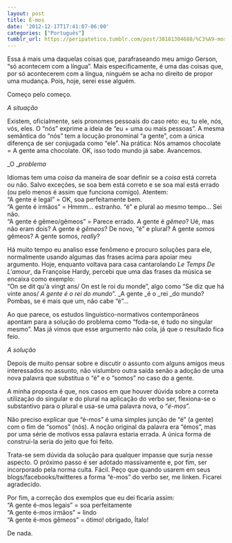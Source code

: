 ```yaml
---
layout: post
title: É-mos
date: '2012-12-17T17:41:07-06:00'
categories: ["Português"]
tumblr_url: https://peripatetico.tumblr.com/post/38181304688/%C3%A9-mos
---
```

Essa á mais uma daquelas coisas que, parafraseando meu amigo Gerson, “só acontecem com a língua”. Mais especificamente, é uma das coisas que, por só acontecerem com a língua, ninguém se acha no direito de propor uma mudança. Pois, hoje, serei esse alguém.

Começo pelo começo.

_A situação_

Existem, oficialmente, seis pronomes pessoais do caso reto: eu, tu ele, nós, vós, eles. O “nós” exprime a ideia de “eu + uma ou mais pessoas”. A mesma semântica do “nós” tem a locução pronominal “a gente”, com a única diferença de ser conjugada como “ele”. Na prática: Nós amamos chocolate = A gente ama chocolate. OK, isso todo mundo já sabe. Avancemos.

_O&nbsp;__problema_

Idiomas tem uma _coisa_ da maneira de soar definir se a _coisa_ está correta ou não. Salvo exceções, se soa bem está correto e se soa mal está errado (ou pelo menos é assim que funciona comigo). Atentem:  
“A gente é legal” = OK, soa perfeitamente bem.  
“A gente é irmãos” = Hmmm… estranho. “é” e plural ao mesmo tempo… Sei não.&nbsp;  
“A gente é gêmeo/gêmeos” = Parece errado. A gente é _gêmeo_? Ué, mas não eram dois? A gente é _gêmeos_? De novo, “é” e plural? A gente _somos_ gêmeos? A gente somos, _really_?

Há muito tempo eu analiso esse fenômeno e procuro soluções para ele, normalmente usando algumas das frases acima para apoiar meu argumento. Hoje, enquanto voltava para casa cantarolando _Le Temps De L'amour_, da Françoise Hardy, percebi que uma das frases da música se encaixa como exemplo:  
“On se dit qu'à vingt ans/ On est le roi du monde”, algo como “Se diz que há vinte anos/ _A gente é o rei do mundo_”. _A gente&nbsp;_é o&nbsp;_rei&nbsp;_do mundo? Pombas, se é mais que um, não cabe “é”…

Ao que parece, os estudos linguístico-normativos contemporâneos apontam para a solução do problema como “foda-se, é tudo no singular mesmo”. Mas já vimos que esse argumento não cola, já que o resultado fica feio.

_A solução_

Depois de muito pensar sobre e discutir o assunto com alguns amigos meus interessados no assunto, não vislumbro outra saída senão a adoção de uma nova palavra que substitua o “é” e o “somos” no caso do a gente.

A minha proposta é que, nos casos em que houver dúvida sobre a correta utilização do singular e do plural na aplicação do verbo ser, flexiona-se o substantivo para o plural e usa-se uma palavra nova, o “_é-mos_”.

Não preciso explicar que “é-mos” é uma simples junção de “é” (a gente) com o fim de “somos” (nós). A noção original da palavra era “émos”, mas por uma série de motivos essa palavra estaria errada. A única forma de construí-la seria do jeito que foi feito.

Trata-se sem dúvida da solução para qualquer impasse que surja nesse aspecto. O próximo passo é ser adotado massivamente e, por fim, ser incorporado pela norma culta. Fácil. Peço que quando usarem em seus blogs/facebooks/twitteres a forma “é-mos” do verbo ser, me linken. Ficarei agradecido.

Por fim, a correção dos exemplos que eu dei ficaria assim:  
“A gente é-mos legais” = soa perfeitamente  
“A gente é-mos irmãos” = lindo  
“A gente é-mos gêmeos” = ótimo! obrigado, Ítalo!

De nada.

